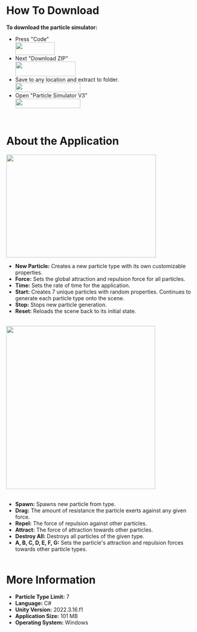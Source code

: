 # How To Download
**To download the particle simulator:**

- Press "Code" <br>
<img align="center" width="104" height="34" src="https://github.com/derekhandy/Particle-Simulator/assets/26856203/717eb395-2fe5-4cf0-a5d4-2273b9dfc033"> <br>
- Next "Download ZIP" <br>
<img align="center" width="159" height="39" src="https://github.com/derekhandy/Particle-Simulator/assets/26856203/856c9cd6-f02a-4251-8409-4eceed66f3b3"> <br>
- Save to any location and extract to folder. <br>
<img align="center" width="172" height="25" src="https://github.com/derekhandy/Particle-Simulator/assets/26856203/3c927278-46d2-4ffe-9cca-b98e8df472a8"> <br>
- Open "Particle Simulator V3" <br>
<img align="center" width="172" height="25" src="https://github.com/derekhandy/Particle-Simulator/assets/26856203/db1f213a-2f3e-41f7-80f0-2f2b25a276ad"> <br>
<br>

# About the Application
<img align="center" width="396" height="272" src="https://github.com/derekhandy/Particle-Simulator/assets/26856203/933bddb6-46d6-426e-bf40-21ebc55d3c45"> <br>

- **New Particle:** Creates a new particle type with its own customizable properties. <br>
- **Force:** Sets the global attraction and repulsion force for all particles. <br>
- **Time:** Sets the rate of time for the application. <br>
- **Start:** Creates 7 unique particles with random properties. Continues to generate each particle type onto the scene. <br>
- **Stop:** Stops new particle generation. <br>
- **Reset:** Reloads the scene back to its initial state. <br>
<br>
<img align="center" width="394" height="431" src="https://github.com/derekhandy/Particle-Simulator/assets/26856203/a8e5bb91-d246-43bc-83c5-30e96acf3970"> <br> <br>

- **Spawn:** Spawns new particle from type. <br>
- **Drag:** The amount of resistance the particle exerts against any given force. <br>
- **Repel:** The force of repulsion against other particles. <br>
- **Attract:** The force of attraction towards other particles. <br>
- **Destroy All:** Destroys all particles of the given type. <br>
- **A, B, C, D, E, F, G:** Sets the particle's attraction and repulsion forces towards other particle types.
<br> <br>

# More Information

- **Particle Type Limit:** 7
- **Language:** C#
- **Unity Version:** 2022.3.16.f1
- **Application Size:** 101 MB
- **Operating System:** Windows
